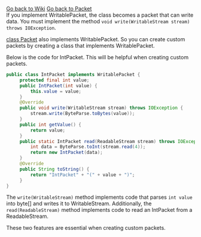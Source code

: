 [Go back to Wiki](/wiki.md)
[Go back to Packet](/packet/Packet.md)
<br>
If you implement WritablePacket, the class becomes a packet that can write data.
You must implement the method `void write(WritableStream stream) throws IOException`.

[class Packet](/packet/Packet.md) also implements WritablePacket.
So you can create custom packets by creating a class that implements WritablePacket.

Below is the code for IntPacket.
This will be helpful when creating custom packets.
```java
public class IntPacket implements WritablePacket {
     protected final int value;
     public IntPacket(int value) {
         this.value = value;
     }
     @Override
     public void write(WritableStream stream) throws IOException {
         stream.write(ByteParse.toBytes(value));
     }
     public int getValue() {
         return value;
     }
     public static IntPacket read(ReadableStream stream) throws IOException {
         int data = ByteParse.toInt(stream.read(4));
         return new IntPacket(data);
     }
     @Override
     public String toString() {
         return "IntPacket" + "(" + value + ")";
     }
}
```
The `write(WritableStream)` method implements code that parses `int value` into byte[] and writes it to WritableStream.
Additionally, the `read(ReadableStream)` method implements code to read an IntPacket from a ReadableStream.

These two features are essential when creating custom packets.

